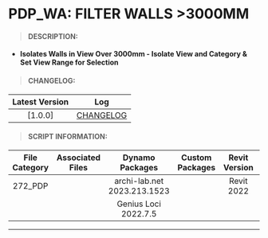 # PDP_WA: FILTER WALLS >3000MM

> #### DESCRIPTION: 
- **Isolates Walls in View Over 3000mm - Isolate View and Category & Set View Range for Selection**

> #### CHANGELOG:

| Latest Version | Log |
| :-------: | :----: | 
|[1.0.0] | [CHANGELOG](/_pdp/changelog/PDP_WA_Above.md) |

> #### SCRIPT INFORMATION: 

| File Category| Associated Files | Dynamo Packages | Custom Packages | Revit Version | Author | Reviewed By |
| :-------: | :----: | :---: | :---: | :---: | :---: | :---: |
| 272_PDP |  | archi-lab.net 2023.213.1523| | Revit 2022 | Cathrine Macabuhay |  |
|         |  | Genius Loci 2022.7.5|
----------------------------------------------------------------
<!-- > #### SCRIPT: 
<img src="/images/pdp/PDP_WA_Above.png">
----------------------------------------------------------------

> #### DEMO: 

<video width="1280" height="720" controls>
 <source src="/demo/PDP/PDP_WA_ScriptDynamoPlayer.mp4" type="video/mp4">
</video>

#### INSTRUCTIONS: 
**PDP Wall Scripts are to be used in Dynamo Player by order:**

      - 01: [01] Run Walls Filter >3000mm
      - 02: [00] Run Wall Comments [Set Comment]
      - 03: [02] Run Walls Filter <3000mm
      - 04: [00] Run Wall Comments [Set Comment]
------------------------------------------------------------------
Open Dynamo Player 
- *01: Open Dynamo Player & Open PDP Scripts File Path Location*

01. Isolate Walls Above 3000mm
- *01: Open Edit Inputs [Isolate Walls Above 3000mm]*
- *02: Select View To Filter from Drop Down and Run*

02. Assign Wall Comments for Walls Above 3000mm
- *01: Open Edit Inputs [Wall Comment]*
- *02: Input Comment into Text Box*

03. Isolate Walls Below 3000mm
- *01: Open Edit Inputs [Isolate Walls Below 3000mm]*
- *02: Select View To Filter from Drop Down and Run*

04. Assign Wall Comments for Walls Below 3000mm
- *01: Open Edit Inputs [Wall Comment]*
- *02: Input Comment into Text Box*
------------------------------------------------------------------
<img src="/images/pdp/PDPPlayer.png" 
     width="550" 
     height="400" /> -->
